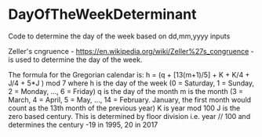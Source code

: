 # DayOfTheWeekDeterminant
Code to determine the day of the week based on dd,mm,yyyy inputs

Zeller's cngruence - https://en.wikipedia.org/wiki/Zeller%27s_congruence - is used to determine the day of the week.

The formula for the Gregorian calendar is:
h = (q + [13(m+1)/5] + K + K/4 + J/4 + 5*J ) mod 7
where
h is the day of the week (0 = Saturday, 1 = Sunday, 2 = Monday, ..., 6 = Friday)
q is the day of the month
m is the month (3 = March, 4 = April, 5 = May, ..., 14 = February. January, the first month would count as the 13th month of the previous year)
K is year mod 100
J is the zero based century. This is determined by floor division i.e. year // 100 and determines the century -19 in 1995, 20 in 2017

